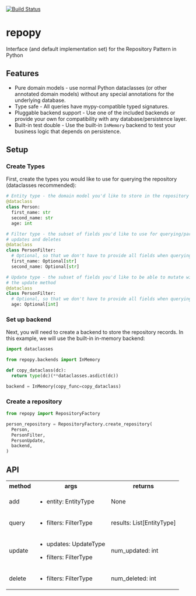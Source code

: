 [![Build Status](https://github.com/jonathanlloyd/repopy/workflows/ci/badge.svg)](https://github.com/jonathanlloyd/repopy/actions)

# repopy

Interface (and default implementation set) for the Repository Pattern in Python

## Features

- Pure domain models - use normal Python dataclasses (or other annotated domain
  models) without any special annotations for the underlying database.
- Type safe - All queries have mypy-compatible typed signatures.
- Pluggable backend support - Use one of the included backends or provide your
  own for compatibility with any database/persistence layer.
- Built-in test double - Use the built-in `InMemory` backend to test your
  business logic that depends on persistence.

## Setup

### Create Types
First, create the types you would like to use for querying the repository
(dataclasses recommended):

```Python
# Entity type - the domain model you'd like to store in the repository
@dataclass
class Person:
  first_name: str
  second_name: str
  age: int

# Filter type - the subset of fields you'd like to use for querying/partial
# updates and deletes
@dataclass
class PersonFilter:
  # Optional, so that we don't have to provide all fields when querying
  first_name: Optional[str]
  second_name: Optional[str]

# Update type - the subset of fields you'd like to be able to mutate with
# the update method
@dataclass
class PersonFilter:
  # Optional, so that we don't have to provide all fields when querying
  age: Optional[int]
```


### Set up backend
Next, you will need to create a backend to store the repository records.
In this example, we will use the built-in in-memory backend:
```Python
import dataclasses

from repopy.backends import InMemory

def copy_dataclass(dc):
  return type(dc)(**dataclasses.asdict(dc))

backend = InMemory(copy_func=copy_dataclass)
```


### Create a repository
```Python
from repopy import RepositoryFactory

person_repository = RepositoryFactory.create_repository(
  Person,
  PersonFilter,
  PersonUpdate,
  backend,
)
```

## API
<table>
  <tr>
    <th>method</th>
    <th>args</th>
    <th>returns</th>
  </tr>
  <tr>
    <td>add</td>
    <td>
      <ul>
        <li>entity: EntityType</li>
      </ul>
    </td>
    <td>None</td>
  </tr>
  <tr>
    <td>query</td>
    <td>
      <ul>
        <li>filters: FilterType</li>
      </ul>
    </td>
    <td>results: List[EntityType]</td>
  </tr>
  <tr>
    <td>update</td>
    <td>
      <ul>
        <li>updates: UpdateType</li>
      </ul>
      <ul>
        <li>filters: FilterType</li>
      </ul>
    </td>
    <td>num_updated: int</td>
  </tr>
  <tr>
    <td>delete</td>
    <td>
      <ul>
        <li>filters: FilterType</li>
      </ul>
    </td>
    <td>num_deleted: int</td>
  </tr>
</table>

